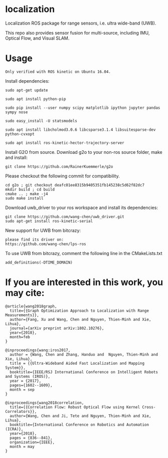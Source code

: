# localization

Localization ROS package for range sensors, i.e. ultra wide-band (UWB).

This repo also provides sensor fusion for multi-source, including IMU, Optical Flow, and Visual SLAM.

# Usage
    Only verified with ROS kinetic on Ubuntu 16.04.
    
Install dependencies:

    sudo apt-get update

    sudo apt install python-pip

    sudo pip install --user numpy scipy matplotlib ipython jupyter pandas sympy nose
    
    sudo easy_install -U statsmodels

    sudo apt install libcholmod3.0.6 libcsparse3.1.4 libsuitesparse-dev python-cvxopt 
    
    sudo apt install ros-kinetic-hector-trajectory-server
    
Install G2O from source. Download g2o to your non-ros source folder, make and install:
  
    git clone https://github.com/RainerKuemmerle/g2o

Please checkout the following commit for compatibility.

    cd g2o ; git checkout deafc01ee8315b9405351fb145238c5d62f82dc7
    mkdir build ; cd build
    cmake .. ; make -j4
    sudo make install
 
Download uwb_driver to your ros workspace and install its dependencies:

    git clone https://github.com/wang-chen/uwb_driver.git
    sudo apt-get install ros-kinetic-serial

New support for UWB from bitcrazy:

    please find its driver on:
    https://github.com/wang-chen/lps-ros
    
To use UWB from bitcrazy, comment the following line in the CMakeLists.txt

    add_definitions(-DTIME_DOMAIN)
    
# If you are interested in this work, you may cite:

    @article{wang2018graph,
      title={{Graph Optimization Approach to Localization with Range Measurements}},
      author={Fang, Xu and Wang, Chen and Nguyen, Thien-Minh and Xie, Lihua},
      journal={arXiv preprint arXiv:1802.10276},
      year={2018},
      month=feb
    }
    
    @inproceedings{wang:iros2017,
      author = {Wang, Chen and Zhang, Handuo and  Nguyen, Thien-Minh and Xie, Lihua},
      title = {{Ultra-Wideband Aided Fast Localization and Mapping System}},
      booktitle={IEEE/RSJ International Conference on Intelligent Robots and Systems (IROS)},
      year = {2017},
      pages={1602--1609},
      month = sep
    }
    
    @inproceedings{wang2018correlation,
      title={{Correlation Flow: Robust Optical Flow using Kernel Cross-Correlators}},
      author={Wang, Chen and Ji, Tete and Nguyen, Thien-Minh and Xie, Lihua},
      booktitle={International Conference on Robotics and Automation (ICRA)},
      year={2018},
      pages = {836--841},
      organization={IEEE},
      month = may
    }
